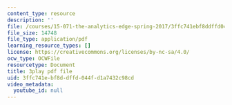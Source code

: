 ```yaml
---
content_type: resource
description: ''
file: /courses/15-071-the-analytics-edge-spring-2017/3ffc741ebf8ddffd044fd1a7432c98cd_5tCSR5L4nWI.pdf
file_size: 14748
file_type: application/pdf
learning_resource_types: []
license: https://creativecommons.org/licenses/by-nc-sa/4.0/
ocw_type: OCWFile
resourcetype: Document
title: 3play pdf file
uid: 3ffc741e-bf8d-dffd-044f-d1a7432c98cd
video_metadata:
  youtube_id: null
---
```

